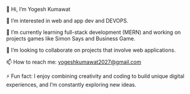 👋 Hi, I’m Yogesh Kumawat

👀 I’m interested in web and app dev and DEVOPS.

🌱 I’m currently learning full-stack development (MERN) and working on projects games like Simon Says and Business Game. 

💞️ I’m looking to collaborate on projects that involve web applications.

📫 How to reach me: yogeshkumawat2027@gmail.com

⚡ Fun fact: I enjoy combining creativity and coding to build unique digital experiences, and I’m constantly exploring new ideas.
